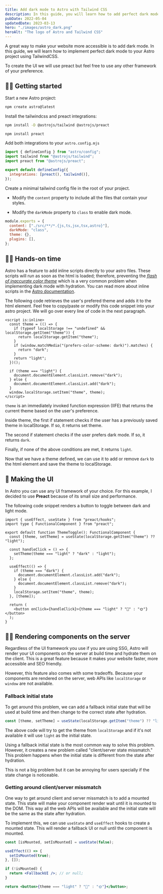 ```yaml
---
title: Add dark mode to Astro with Tailwind CSS
description: In this guide, you will learn how to add perfect dark mode to your Astro project using Tailwind CSS and the prefers-color-scheme media query
pubDate: 2022-05-04
updatedDate: 2023-03-13
hero: "./images/astro_dark.png"
heroAlt: "The logo of Astro and Tailwind CSS"
---
```


A great way to make your website more accessible is to add dark mode. In this guide, we will learn how to implement perfect dark mode to your Astro project using TailwindCSS.

To create the UI we will use preact but feel free to use any other framework of your preference.

## 🧑‍💻 Getting started

Start a new Astro project:

```sh
npm create astro@latest
```

Install the tailwindcss and preact integrations:

```sh
npm install -D @astrojs/tailwind @astrojs/preact

npm install preact
```

Add both integrations to your `astro.config.mjs`

```js title="astro.config.mjs"
import { defineConfig } from "astro/config";
import tailwind from "@astrojs/tailwind";
import preact from "@astrojs/preact";

export default defineConfig({
  integrations: [preact(), tailwind()],
});
```

Create a minimal tailwind config file in the root of your project. 

- Modify the `content` property to include all the files that contain your styles.

- Modify the `darkMode` property to `class` to enable dark mode.

```js title="tailwind.config.cjs"
module.exports = {
  content: ["./src/**/*.{js,ts,jsx,tsx,astro}"],
  darkMode: "class",
  theme: {},
  plugins: [],
};
```

## 👩‍🚀 Hands-on time

Astro has a feature to add inline scripts directly to your astro files. These scripts will run as soon as the html is loaded; therefore, preventing the [_flash of inaccurate color theme_](https://css-tricks.com/flash-of-inaccurate-color-theme-fart/) which is a very common problem when implementing dark mode with hydration. You can read more about inline scripts in the [Astro documentation](https://docs.astro.build/en/reference/directives-reference/#isinline).

The following code retrieves the user's prefered theme and adds it to the html element. Feel free to copy/paste or modify this code snippet into your astro project. We will go over every line of code in the next paragraph.


```astro title="Layout.astro"
<script is:inline>
  const theme = (() => {
    if (typeof localStorage !== "undefined" && localStorage.getItem("theme")) {
      return localStorage.getItem("theme");
    }
    if (window.matchMedia("(prefers-color-scheme: dark)").matches) {
      return "dark";
    }
    return "light";
  })();

  if (theme === "light") {
    document.documentElement.classList.remove("dark");
  } else {
    document.documentElement.classList.add("dark");
  }
  window.localStorage.setItem("theme", theme);
</script>
```

`theme` is an immediately invoked function expression (IIFE) that returns the current theme based on the user's preference. 

Inside theme, the first if statement checks if the user has a previously saved theme in localStorage. If so, it returns set theme.

The second if statement checks if the user prefers dark mode. If so, it returns `dark`.

Finally, if none of the above conditions are met, it returns `light`.

Now that we have a theme defined, we can use it to add or remove `dark` to the html element and save the theme to localStorage.

## 💅 Making the UI

In Astro you can use any UI framework of your choice. For this example, I decided to use **Preact** because of its small size and performance.

The following code snippet renders a button to toggle between dark and light mode.

```tsx title="ThemeToggle.tsx"
import { useEffect, useState } from "preact/hooks";
import type { FunctionalComponent } from "preact";

export default function ThemeToggle(): FunctionalComponent {
  const [theme, setTheme] = useState(localStorage.getItem("theme") ?? "light");

  const handleClick = () => {
    setTheme(theme === "light" ? "dark" : "light");
  };

  useEffect(() => {
    if (theme === "dark") {
      document.documentElement.classList.add("dark");
    } else {
      document.documentElement.classList.remove("dark");
    }
    localStorage.setItem("theme", theme);
  }, [theme]);

  return (
    <button onClick={handleClick}>{theme === "light" ? "🌙" : "🌞"}</button>
  );
}
```

## 🧑‍🔧 Rendering components on the server

Regardless of the UI framework you use if you are using SSG, Astro will render your UI components on the server at build time and hydrate them on the client. This is a great feature because it makes your website faster, more accessible and SEO friendly.

However, this feature also comes with some tradeoffs. Because your components are rendered on the server, web APIs like `localStorage` or `window` are not available.

### Fallback initial state

To get around this problem, we can add a fallback initial state that will be used at build time and then change to the correct state after hydration.

```jsx
const [theme, setTheme] = useState(localStorage.getItem("theme") ?? "light");
```

The above code will try to get the theme from `localStorage` and if it's not available it will use `light` as the initial state.

Using a fallback initial state is the most common way to solve this problem. However, it creates a new problem called "client/server state missmatch." This problem happens when the initial state is different from the state after hydration.

This is not a big problem but it can be annoying for users specially if the state change is noticeable.

### Getting around client/server missmatch

One way to get around client and server missmatch is to add a mounted state. This state will make your component render wait until it is mounted to the DOM. This way all the web APIs will be available and the initial state will be the same as the state after hydration.

To implement this, we can use `useState` and `useEffect` hooks to create a mounted state. This will render a fallback UI or null until the component is mounted.

```jsx title="ThemeToggle.tsx"
const [isMounted, setIsMounted] = useState(false);

useEffect(() => {
  setIsMounted(true);
}, []);

if (!isMounted) {
  return <FallbackUI />; // or null;
}

return <button>{theme === "light" ? "🌙" : "🌞"}</button>;
```
